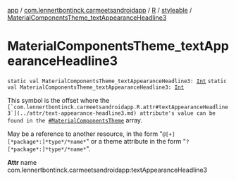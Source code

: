 [app](../../../index.md) / [com.lennertbontinck.carmeetsandroidapp](../../index.md) / [R](../index.md) / [styleable](index.md) / [MaterialComponentsTheme_textAppearanceHeadline3](./-material-components-theme_text-appearance-headline3.md)

# MaterialComponentsTheme_textAppearanceHeadline3

`static val MaterialComponentsTheme_textAppearanceHeadline3: `[`Int`](https://kotlinlang.org/api/latest/jvm/stdlib/kotlin/-int/index.html)
`static val MaterialComponentsTheme_textAppearanceHeadline3: `[`Int`](https://kotlinlang.org/api/latest/jvm/stdlib/kotlin/-int/index.html)

This symbol is the offset where the ``[`com.lennertbontinck.carmeetsandroidapp.R.attr#textAppearanceHeadline3`](../attr/text-appearance-headline3.md) attribute's value can be found in the ``[`#MaterialComponentsTheme`](-material-components-theme.md) array.

May be a reference to another resource, in the form "`@[+][*package*:]*type*/*name*`" or a theme attribute in the form "`?[*package*:]*type*/*name*`".

**Attr**
name com.lennertbontinck.carmeetsandroidapp:textAppearanceHeadline3

